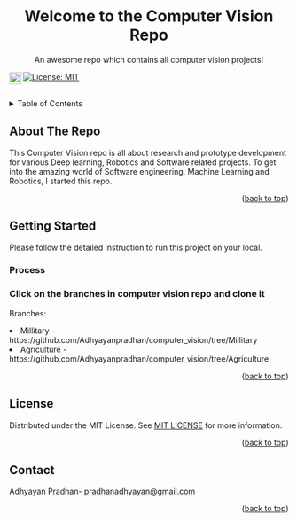 <div id="top"></div>

<div align="center">

  <h1 align="center">Welcome to the Computer Vision Repo</h1>

  <p align="center">
    An awesome repo which contains all computer vision projects!
  </p>
</div>

[![License: MIT](https://img.shields.io/badge/License-MIT-yellow.svg)](https://opensource.org/licenses/MIT)
<a href="https://www.linkedin.com/in/pradhan-adhyayan/">
  <img align="left" alt="Adhyayan's LinkedIN" width="22px" src="https://raw.githubusercontent.com/peterthehan/peterthehan/master/assets/linkedin.svg" />
</a>

<br />


<!-- TABLE OF CONTENTS -->
<details>
  <summary>Table of Contents</summary>
  <ol>
    <li>
      <a href="#about-the-Repo">About The Repo</a>
    </li>
    <li>
      <a href="#getting-started">Getting Started</a>
      <ul>
        <li><a href="#process">Process</a></li>
      </ul>
    </li>
    <li><a href="#license">License</a></li>
    <li><a href="#contact">Contact</a></li>
  </ol>
</details>

<!-- ABOUT THE PROJECT -->

## About The Repo
This Computer Vision repo is all about research and prototype development for various Deep learning, Robotics and Software related projects. To get into the amazing world of Software engineering, Machine Learning and Robotics, I started this repo.

<p align="right">(<a href="#top">back to top</a>)</p>

<!-- GETTING STARTED -->

## Getting Started

Please follow the detailed instruction to run this project on your local.

### Process

<h3>Click on the branches in computer vision repo and clone it</h3>
<p>Branches:</p>
<li>Millitary - https://github.com/Adhyayanpradhan/computer_vision/tree/Millitary</li>

<li>Agriculture - https://github.com/Adhyayanpradhan/computer_vision/tree/Agriculture</li>

<p align="right">(<a href="#top">back to top</a>)</p>

<!-- LICENSE -->

## License

Distributed under the MIT License. See <a href="https://github.com/Adhyayanpradhan/computer_vision/blob/a38e6584c474cb31722bb40590feefd5f80aae02/LICENSE">MIT LICENSE</a> for more information.

<p align="right">(<a href="#top">back to top</a>)</p>

<!-- CONTACT -->

## Contact

Adhyayan Pradhan- pradhanadhyayan@gmail.com

<p align="right">(<a href="#top">back to top</a>)</p>

[linkedin-url]: https://www.linkedin.com/in/pradhan-adhyayan/
[License: MIT]: https://github.com/Adhyayanpradhan/computer_vision/blob/a38e6584c474cb31722bb40590feefd5f80aae02/LICENSE
